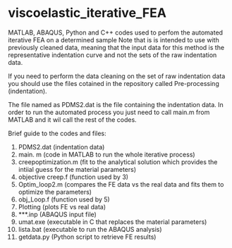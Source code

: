 # viscoelastic_iterative_FEA
MATLAB, ABAQUS, Python and C++ codes used to perfom the automated iterative FEA on a determined sample 
Note that is is intended to use with previously cleaned data, meaning that the input data for this method
is the representative indentation curve and not the sets of the raw indentation data.

If you need to perform the data cleaning on the set of raw indentation data you should use the files cotained 
in the repository called Pre-processing (indentation).

The file named as PDMS2.dat is the file containing the indentation data.
In order to run the automated process you just need to call main.m from MATLAB and it wil call the rest of the codes. 

Brief guide to the codes and files:
1. PDMS2.dat (indentation data)
2. main. m (code in MATLAB to run the whole iterative process)
3. creepoptimization.m (fit to the analytical solution which provides the intiial guess for the material parameters)
4. objective creep.f (function used by 3)
5. Optim_loop2.m (compares the FE data vs the real data and fits them to optimize the parameters)
6. obj_Loop.f (function used by 5)
7. Plotting (plots FE vs real data)
8. ***.inp (ABAQUS input file)
9. umat.exe (executable in C that replaces the material parameters)
10. lista.bat (executable to run the ABAQUS analysis)
11. getdata.py (Python script to retrieve FE results)

